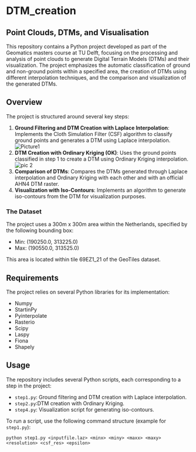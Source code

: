# DTM_creation

## Point Clouds, DTMs, and Visualisation

This repository contains a Python project developed as part of the Geomatics masters course at TU Delft, focusing on the processing and analysis of point clouds to generate Digital Terrain Models (DTMs) and their visualization. The project emphasizes the automatic classification of ground and non-ground points within a specified area, the creation of DTMs using different interpolation techniques, and the comparison and visualization of the generated DTMs.

## Overview

The project is structured around several key steps:

1. **Ground Filtering and DTM Creation with Laplace Interpolation**: Implements the Cloth Simulation Filter (CSF) algorithm to classify ground points and generates a DTM using Laplace interpolation.
![Picture1](https://github.com/simaybtm/DTM_creation/assets/72439800/30c4bd57-c335-4089-abe3-0c2b6914a59b)
2. **DTM Creation with Ordinary Kriging (OK)**: Uses the ground points classified in step 1 to create a DTM using Ordinary Kriging interpolation.
![pic 2](https://github.com/simaybtm/DTM_creation/assets/72439800/d5c499c3-e52f-4a69-b977-ed8c48a212de)
3. **Comparison of DTMs**: Compares the DTMs generated through Laplace interpolation and Ordinary Kriging with each other and with an official AHN4 DTM raster.
4. **Visualization with Iso-Contours**: Implements an algorithm to generate iso-contours from the DTM for visualization purposes.

### The Dataset

The project uses a 300m x 300m area within the Netherlands, specified by the following bounding box:

- Min: (190250.0, 313225.0)
- Max: (190550.0, 313525.0)

This area is located within tile 69EZ1_21 of the GeoTiles dataset.

## Requirements

The project relies on several Python libraries for its implementation:

- Numpy
- StartinPy
- Pyinterpolate
- Rasterio
- Scipy
- Laspy
- Fiona
- Shapely

## Usage

The repository includes several Python scripts, each corresponding to a step in the project:

- `step1.py`: Ground filtering and DTM creation with Laplace interpolation.
- `step2.py`:DTM creation with Ordinary Kriging.
- `step4.py`: Visualization script for generating iso-contours.

To run a script, use the following command structure (example for `step1.py`):

```shell
python step1.py <inputfile.laz> <minx> <miny> <maxx> <maxy> <resolution> <csf_res> <epsilon>
